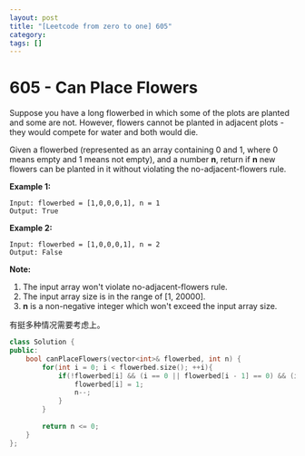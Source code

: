 ```yaml
---
layout: post
title: "[Leetcode from zero to one] 605"
category: 
tags: []
---
```


# 605 - Can Place Flowers

Suppose you have a long flowerbed in which some of the plots are planted and some are not. However, flowers cannot be planted in adjacent plots - they would compete for water and both would die.

Given a flowerbed (represented as an array containing 0 and 1, where 0 means empty and 1 means not empty), and a number **n**, return if **n** new flowers can be planted in it without violating the no-adjacent-flowers rule.

**Example 1:**

```
Input: flowerbed = [1,0,0,0,1], n = 1
Output: True
```



**Example 2:**

```
Input: flowerbed = [1,0,0,0,1], n = 2
Output: False
```



**Note:**

1. The input array won't violate no-adjacent-flowers rule.
2. The input array size is in the range of [1, 20000].
3. **n** is a non-negative integer which won't exceed the input array size.

有挺多种情况需要考虑上。

```c++
class Solution {
public:
    bool canPlaceFlowers(vector<int>& flowerbed, int n) {
        for(int i = 0; i < flowerbed.size(); ++i){
            if(!flowerbed[i] && (i == 0 || flowerbed[i - 1] == 0) && (i == flowerbed.size() - 1 || flowerbed[i + 1] == 0)){
                flowerbed[i] = 1;
                n--;
            }
        }
        
        return n <= 0;
    }
};
```

